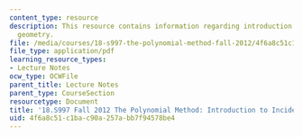 ```yaml
---
content_type: resource
description: This resource contains information regarding introduction to incidence
  geometry.
file: /media/courses/18-s997-the-polynomial-method-fall-2012/4f6a8c51c1bac90a257abb7f94578be4_MIT18_S997F12_lec6.pdf
file_type: application/pdf
learning_resource_types:
- Lecture Notes
ocw_type: OCWFile
parent_title: Lecture Notes
parent_type: CourseSection
resourcetype: Document
title: '18.S997 Fall 2012 The Polynomial Method: Introduction to Incidence Geometry'
uid: 4f6a8c51-c1ba-c90a-257a-bb7f94578be4
---
```

